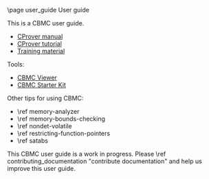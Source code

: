 \page user_guide User guide

This is a CBMC user guide.

* [CProver manual](cprover-manual/index.html)
* [CProver tutorial](cprover-manual/md_cbmc-tutorial.html)
* [Training material](https://model-checking.github.io/cbmc-training)

Tools:

* [CBMC Viewer](https://model-checking.github.io/cbmc-viewer)
* [CBMC Starter Kit](https://model-checking.github.io/cbmc-starter-kit)

Other tips for using CBMC:

* \ref memory-analyzer
* \ref memory-bounds-checking
* \ref nondet-volatile
* \ref restricting-function-pointers
* \ref satabs

This CBMC user guide is a work in progress.
Please \ref contributing_documentation "contribute documentation" and help
us improve this user guide.
